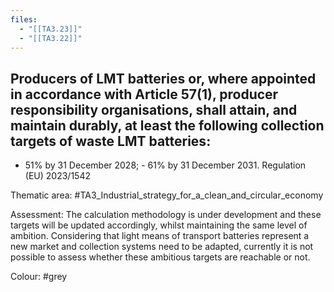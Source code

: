 ```yaml
---
files:
  - "[[TA3.23]]"
  - "[[TA3.22]]"
---
```

## Producers of LMT batteries or, where appointed in accordance with Article 57(1), producer responsibility organisations, shall attain, and maintain durably, at least the following collection targets of waste LMT batteries:
- 51% by 31 December 2028; - 61% by 31 December 2031. Regulation (EU) 2023/1542

Thematic area: #TA3_Industrial_strategy_for_a_clean_and_circular_economy

Assessment: The calculation methodology is under development and these targets will be updated accordingly, whilst maintaining the same level of ambition. Considering that light means of transport batteries represent a new market and collection systems need to be adapted, currently it is not possible to assess whether these ambitious targets are reachable or not.

Colour: #grey
